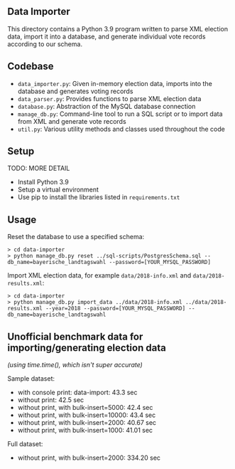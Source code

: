 ## Data Importer
This directory contains a Python 3.9 program written to parse XML election data, import it into a database, and generate individual vote records according to our schema.

## Codebase
- `data_importer.py`: Given in-memory election data, imports into the database and generates voting records
- `data_parser.py`: Provides functions to parse XML election data
- `database.py`: Abstraction of the MySQL database connection
- `manage_db.py`: Command-line tool to run a SQL script or to import data from XML and generate vote records
- `util.py`: Various utility methods and classes used throughout the code

## Setup
TODO: MORE DETAIL
- Install Python 3.9
- Setup a virtual environment
- Use pip to install the libraries listed in `requirements.txt`

## Usage
Reset the database to use a specified schema:
```
> cd data-importer
> python manage_db.py reset ../sql-scripts/PostgresSchema.sql --db_name=bayerische_landtagswahl --password=[YOUR_MYSQL_PASSWORD]
```

Import XML election data, for example `data/2018-info.xml` and `data/2018-results.xml`:
```
> cd data-importer
> python manage_db.py import_data ../data/2018-info.xml ../data/2018-results.xml --year=2018 --password=[YOUR_MYSQL_PASSWORD] --db_name=bayerische_landtagswahl
```

## Unofficial benchmark data for importing/generating election data
*(using time.time(), which isn't super accurate)*

Sample dataset:
- with console print: data-import: 43.3 sec
- without print: 42.5 sec
- without print, with bulk-insert=5000: 42.4 sec
- without print, with bulk-insert=10000: 43.4 sec
- without print, with bulk-insert=2000: 40.67 sec
- without print, with bulk-insert=1000: 41.01 sec

Full dataset:
- without print, with bulk-insert=2000: 334.20 sec

